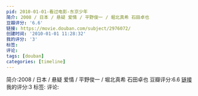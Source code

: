 ```yaml
---
pid: 2010-01-01-看过电影-东京少年
简介: 2008 / 日本 / 悬疑 爱情 / 平野俊一 / 堀北真希 石田卓也
豆瓣评分: '6.6'
链接: https://movie.douban.com/subject/2976072/
创建时间: '2010-01-01 11:28:32'
我的评分: '3'
标签:
评论:
tags: [douban]
categories: [timeline]
---
```

简介:2008 / 日本 / 悬疑 爱情 / 平野俊一 / 堀北真希 石田卓也
豆瓣评分:6.6
[链接](https://movie.douban.com/subject/2976072/)
我的评分:3
标签:
评论:
